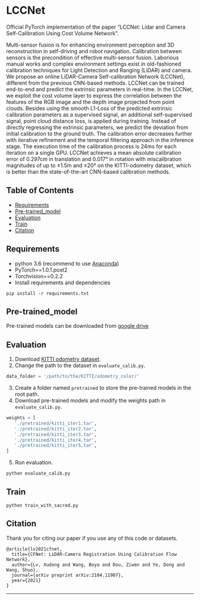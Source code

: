 # LCCNet

Official PyTorch implementation of the paper “LCCNet: Lidar and Camera Self-Calibration Using Cost Volume Network”.

Multi-sensor fusion is for enhancing environment perception and 3D reconstruction in self-driving and robot navigation. Calibration between sensors is the precondition of effective multi-sensor fusion. Laborious manual works and complex environment settings exist in old-fashioned calibration techniques for Light Detection and Ranging (LiDAR) and camera. We propose an online LiDAR-Camera Self-calibration Network (LCCNet), different from the previous CNN-based methods. LCCNet can be trained end-to-end and predict the extrinsic parameters in real-time. In the LCCNet, we exploit the cost volume layer to express the correlation between the features of the RGB image and the depth image projected from point clouds. Besides using the smooth L1-Loss of the predicted extrinsic calibration parameters as a supervised signal, an additional self-supervised signal, point cloud distance loss, is applied during training. Instead of directly regressing the extrinsic parameters, we predict the deviation from initial calibration to the ground truth. The calibration error decreases further with iterative refinement and the temporal filtering approach in the inference stage. The execution time of the calibration process is 24ms for each iteration on a single GPU. LCCNet achieves a mean absolute calibration error of 0.297cm in translation and 0.017° in rotation with miscalibration magnitudes of up to ±1.5m and ±20° on the KITTI-odometry dataset, which is better than the state-of-the-art CNN-based calibration methods.

## Table of Contents

- [Requirements](#Requirements)
- [Pre-trained_model](#Pre-trained_model)
- [Evaluation](#Evaluation)
- [Train](#Train)
- [Citation](#Citation)



## Requirements

* python 3.6 (recommend to use [Anaconda](https://www.anaconda.com/))
* PyTorch==1.0.1.post2
* Torchvision==0.2.2
* Install requirements and dependencies
```commandline
pip install -r requirements.txt
```

## Pre-trained_model

Pre-trained models can be downloaded from [google drive](https://drive.google.com/drive/folders/1Z6aOqyW1VyzbYW2X7aDOPf3ue_AIlJFB?usp=sharing)

## Evaluation

1. Download [KITTI odometry dataset](http://www.cvlibs.net/datasets/kitti/eval_odometry.php).
2. Change the path to the dataset in `evaluate_calib.py`.
```python
data_folder = '/path/to/the/KITTI/odometry_color/'
```
3. Create a folder named `pretrained` to store the pre-trained models in the root path.
4. Download pre-trained models and modify the weights path in `evaluate_calib.py`.
```python
weights = [
   './pretrained/kitti_iter1.tar',
   './pretrained/kitti_iter2.tar',
   './pretrained/kitti_iter3.tar',
   './pretrained/kitti_iter4.tar',
   './pretrained/kitti_iter5.tar',
]
```
5. Run evaluation.
```commandline
python evaluate_calib.py
```

## Train
```commandline
python train_with_sacred.py
```

## Citation
 
Thank you for citing our paper if you use any of this code or datasets.
```
@article{lv2021cfnet,
  title={CFNet: LiDAR-Camera Registration Using Calibration Flow Network},
  author={Lv, Xudong and Wang, Boya and Dou, Ziwen and Ye, Dong and Wang, Shuo},
  journal={arXiv preprint arXiv:2104.11907},
  year={2021}
}
```

---
